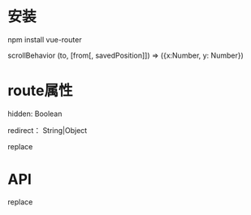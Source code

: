 # 安装
npm install vue-router


scrollBehavior (to, [from[, savedPosition]]) => ({x:Number, y: Number})
<!-- 函数可以返回一个滚动位置对象 -->

# route属性
hidden: Boolean 
<!-- 是否需要展示该路由, 是否渲染该路由入口 -->
redirect： String|Object
<!-- 重定向 -->
replace
<!-- 页面切换时不会留下历史记录 -->

# API
replace
<!-- 跳转到指定的url -->